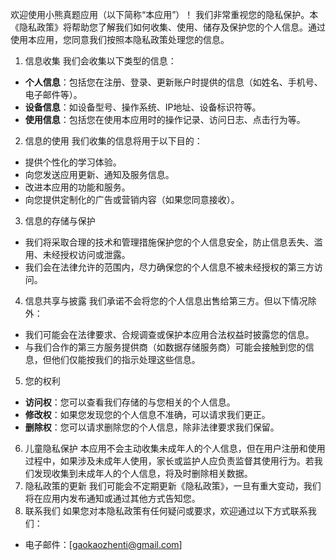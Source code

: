 欢迎使用小熊真题应用（以下简称“本应用”）！
我们非常重视您的隐私保护。本《隐私政策》将帮助您了解我们如何收集、使用、储存及保护您的个人信息。通过使用本应用，您同意我们按照本隐私政策处理您的信息。
1. 信息收集
我们会收集以下类型的信息：
- **个人信息**：包括您在注册、登录、更新账户时提供的信息（如姓名、手机号、电子邮件等）。
- **设备信息**：如设备型号、操作系统、IP地址、设备标识符等。
- **使用信息**：包括您在使用本应用时的操作记录、访问日志、点击行为等。
2. 信息的使用
我们收集的信息将用于以下目的：
- 提供个性化的学习体验。
- 向您发送应用更新、通知及服务信息。
- 改进本应用的功能和服务。
- 向您提供定制化的广告或营销内容（如果您同意接收）。
3. 信息的存储与保护
- 我们将采取合理的技术和管理措施保护您的个人信息安全，防止信息丢失、滥用、未经授权访问或泄露。
- 我们会在法律允许的范围内，尽力确保您的个人信息不被未经授权的第三方访问。
4. 信息共享与披露
我们承诺不会将您的个人信息出售给第三方。但以下情况除外：
- 我们可能会在法律要求、合规调查或保护本应用合法权益时披露您的信息。
- 与我们合作的第三方服务提供商（如数据存储服务商）可能会接触到您的信息，但他们仅能按我们的指示处理这些信息。
5. 您的权利
- **访问权**：您可以查看我们存储的与您相关的个人信息。
- **修改权**：如果您发现您的个人信息不准确，可以请求我们更正。
- **删除权**：您可以请求删除您的个人信息，除非法律要求我们保留。
6. 儿童隐私保护
本应用不会主动收集未成年人的个人信息，但在用户注册和使用过程中，如果涉及未成年人使用，家长或监护人应负责监督其使用行为。若我们发现收集到未成年人的个人信息，将及时删除相关数据。
7. 隐私政策的更新
我们可能会不定期更新《隐私政策》，一旦有重大变动，我们将在应用内发布通知或通过其他方式告知您。
8. 联系我们
如果您对本隐私政策有任何疑问或要求，欢迎通过以下方式联系我们：
- 电子邮件：[gaokaozhenti@gmail.com]
